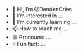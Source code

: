 - 👋 Hi, I’m @DendenCries
- 👀 I’m interested in ...
- 🌱 I’m currently learning ...
- 📫 How to reach me ...
- 😄 Pronouns: ...
- ⚡ Fun fact: ...

<!---
DendenCries/DendenCries is a ✨ special ✨ repository because its `README.md` (this file) appears on your GitHub profile.
You can click the Preview link to take a look at your changes.
--->
